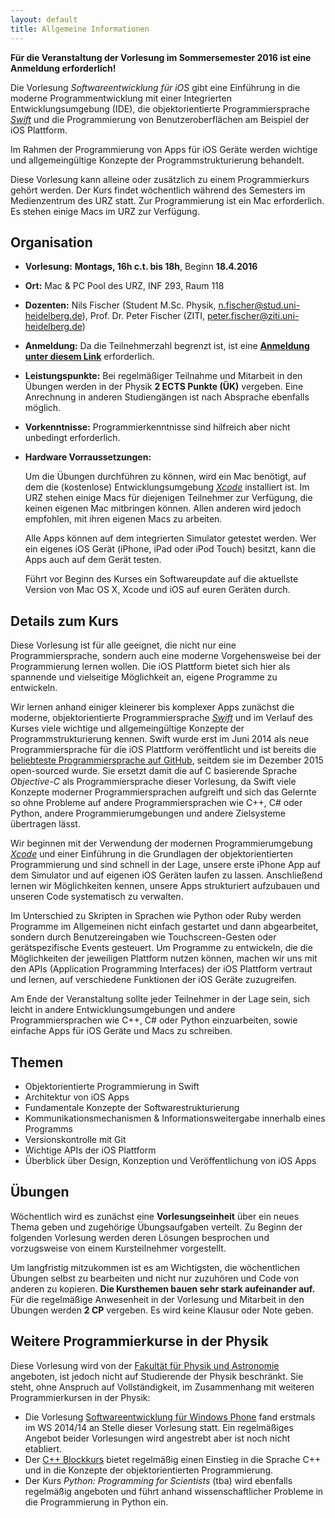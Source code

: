 ```yaml
---
layout: default
title: Allgemeine Informationen
---
```


**Für die Veranstaltung der Vorlesung im Sommersemester 2016 ist eine Anmeldung erforderlich!**

Die Vorlesung *Softwareentwicklung für iOS* gibt eine Einführung in die moderne Programmentwicklung mit einer Integrierten Entwicklungsumgebung (IDE), die objektorientierte Programmiersprache *[Swift](https://swift.org)* und die Programmierung von Benutzeroberflächen am Beispiel der iOS Plattform.

Im Rahmen der Programmierung von Apps für iOS Geräte werden wichtige und allgemeingültige Konzepte der Programmstrukturierung behandelt.

Diese Vorlesung kann alleine oder zusätzlich zu einem Programmierkurs gehört werden. Der Kurs findet wöchentlich während des Semesters im Medienzentrum des URZ statt. Zur Programmierung ist ein Mac erforderlich. Es stehen einige Macs im URZ zur Verfügung.


## Organisation

- **Vorlesung:** **Montags, 16h c.t. bis 18h**, Beginn **18.4.2016**
- **Ort:** Mac & PC Pool des URZ, INF 293, Raum 118
- **Dozenten:** Nils Fischer (Student M.Sc. Physik, [n.fischer@stud.uni-heidelberg.de](mailto:n.fischer@stud.uni-heidelberg.de)), Prof. Dr. Peter Fischer (ZITI, [peter.fischer@ziti.uni-heidelberg.de](mailto:peter.fischer@ziti.uni-heidelberg.de))
- **Anmeldung:** Da die Teilnehmerzahl begrenzt ist, ist eine **[Anmeldung unter diesem Link](https://docs.google.com/forms/d/1AOIBd6E42JKvcZQWbhphE4QBmajtoOSqrEFP2HxPEIs/viewform)** erforderlich.
- **Leistungspunkte:** Bei regelmäßiger Teilnahme und Mitarbeit in den Übungen werden in der Physik **2 ECTS Punkte (ÜK)** vergeben. Eine Anrechnung in anderen Studiengängen ist nach Absprache ebenfalls möglich.
- **Vorkenntnisse:** Programmierkenntnisse sind hilfreich aber nicht unbedingt erforderlich.
- **Hardware Vorraussetzungen:**

	Um die Übungen durchführen zu können, wird ein Mac benötigt, auf dem die (kostenlose) Entwicklungsumgebung *[Xcode](https://itunes.apple.com/de/app/xcode/id497799835?mt=12)* installiert ist. Im URZ stehen einige Macs für diejenigen Teilnehmer zur Verfügung, die keinen eigenen Mac mitbringen können. Allen anderen wird jedoch empfohlen, mit ihren eigenen Macs zu arbeiten.

	Alle Apps können auf dem integrierten Simulator getestet werden. Wer ein eigenes iOS Gerät (iPhone, iPad oder iPod Touch) besitzt, kann die Apps auch auf dem Gerät testen.

	Führt vor Beginn des Kurses ein Softwareupdate auf die aktuellste Version von Mac OS X, Xcode und iOS auf euren Geräten durch.


## Details zum Kurs

Diese Vorlesung ist für alle geeignet, die nicht nur eine Programmiersprache, sondern auch eine moderne Vorgehensweise bei der Programmierung lernen wollen. Die iOS Plattform bietet sich hier als spannende und vielseitige Möglichkeit an, eigene Programme zu entwickeln.

Wir lernen anhand einiger kleinerer bis komplexer Apps zunächst die moderne, objektorientierte Programmiersprache *[Swift](https://swift.org)* und im Verlauf des Kurses viele wichtige und allgemeingültige Konzepte der Programmstrukturierung kennen. Swift wurde erst im Juni 2014 als neue Programmiersprache für die iOS Plattform veröffentlicht und ist bereits die [beliebteste Programmiersprache auf GitHub](https://github.com/showcases/programming-languages), seitdem sie im Dezember 2015 open-sourced wurde. Sie ersetzt damit die auf C basierende Sprache *Objective-C* als Programmiersprache dieser Vorlesung, da Swift viele Konzepte moderner Programmiersprachen aufgreift und sich das Gelernte so ohne Probleme auf andere Programmiersprachen wie C++, C# oder Python, andere Programmierumgebungen und andere Zielsysteme übertragen lässt.

Wir beginnen mit der Verwendung der modernen Programmierumgebung *[Xcode](https://developer.apple.com/xcode/)* und einer Einführung in die Grundlagen der objektorientierten Programmierung und sind schnell in der Lage, unsere erste iPhone App auf dem Simulator und auf eigenen iOS Geräten laufen zu lassen. Anschließend lernen wir Möglichkeiten kennen, unsere Apps strukturiert aufzubauen und unseren Code systematisch zu verwalten.

Im Unterschied zu Skripten in Sprachen wie Python oder Ruby werden Programme im Allgemeinen nicht einfach gestartet und dann abgearbeitet, sondern durch Benutzereingaben wie Touchscreen-Gesten oder gerätspezifische Events gesteuert. Um Programme zu entwickeln, die die Möglichkeiten der jeweiligen Plattform nutzen können, machen wir uns mit den APIs (Application Programming Interfaces) der iOS Plattform vertraut und lernen, auf verschiedene Funktionen der iOS Geräte zuzugreifen.

Am Ende der Veranstaltung sollte jeder Teilnehmer in der Lage sein, sich leicht in andere Entwicklungsumgebungen und andere Programmiersprachen wie C++, C# oder Python einzuarbeiten, sowie einfache Apps für iOS Geräte und Macs zu schreiben.


## Themen

- Objektorientierte Programmierung in Swift
- Architektur von iOS Apps
- Fundamentale Konzepte der Softwarestrukturierung
- Kommunikationsmechanismen & Informationsweitergabe innerhalb eines Programms
- Versionskontrolle mit Git
- Wichtige APIs der iOS Plattform
- Überblick über Design, Konzeption und Veröffentlichung von iOS Apps


## Übungen

Wöchentlich wird es zunächst eine **Vorlesungseinheit** über ein neues Thema geben und zugehörige Übungsaufgaben verteilt. Zu Beginn der folgenden Vorlesung werden deren Lösungen besprochen und vorzugsweise von einem Kursteilnehmer vorgestellt.

Um langfristig mitzukommen ist es am Wichtigsten, die wöchentlichen Übungen selbst zu bearbeiten und nicht nur zuzuhören und Code von anderen zu kopieren. **Die Kursthemen bauen sehr stark aufeinander auf.** Für die regelmäßige Anwesenheit in der Vorlesung und Mitarbeit in den Übungen werden **2 CP** vergeben. Es wird keine Klausur oder Note geben.


## Weitere Programmierkurse in der Physik

Diese Vorlesung wird von der [Fakultät für Physik und Astronomie](http://www.physik.uni-heidelberg.de) angeboten, ist jedoch nicht auf Studierende der Physik beschränkt. Sie steht, ohne Anspruch auf Vollständigkeit, im Zusammenhang mit weiteren Programmierkursen in der Physik:

- Die Vorlesung [Softwareentwicklung für Windows Phone](http://sus.ziti.uni-heidelberg.de/Lehre/WinPhone1516/?lang=de) fand erstmals im WS 2014/14 an Stelle dieser Vorlesung statt. Ein regelmäßiges Angebot beider Vorlesungen wird angestrebt aber ist noch nicht etabliert.
- Der [C++ Blockkurs](http://wiki.kip.uni-heidelberg.de/ti/Informatik-Vorkurs/index.php/Main_Page) bietet regelmäßig einen Einstieg in die Sprache C++ und in die Konzepte der objektorientierten Programmierung.
- Der Kurs *Python: Programming for Scientists* (tba) wird ebenfalls regelmäßig angeboten und führt anhand wissenschaftlicher Probleme in die Programmierung in Python ein.
